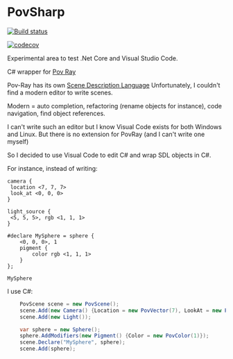 # PovSharp
[![Build status](https://ci.appveyor.com/api/projects/status/qqe7udujs8745i3e?svg=true)](https://ci.appveyor.com/project/fremag/povsharp)


[![codecov](https://codecov.io/gh/fremag/PovSharp/branch/master/graph/badge.svg)](https://codecov.io/gh/fremag/PovSharp)

Experimental area to test .Net Core and Visual Studio Code.

C# wrapper for [Pov Ray](http://www.povray.org)

Pov-Ray has its own [Scene Description Language](http://www.povray.org/documentation/3.7.0/r3_3.html#r3_3)
Unfortunately, I couldn't find a modern editor to write scenes.

Modern = auto completion, refactoring (rename objects for instance), code navigation, find object references.

I can't write such an editor but I know Visual Code exists for both Windows and Linux.
But there is no extension for PovRay (and I can't write one myself)

So I decided to use Visual Code to edit C# and wrap SDL objects in C#.

For instance, instead of writing: 
```code
camera {
 location <7, 7, 7>
 look_at <0, 0, 0>
}

light_source {
 <5, 5, 5>, rgb <1, 1, 1>
}

#declare MySphere = sphere {
    <0, 0, 0>, 1
    pigment {
        color rgb <1, 1, 1>
    }
};

MySphere
```

I use C#:
```C#
    PovScene scene = new PovScene();
    scene.Add(new Camera() {Location = new PovVector(7), LookAt = new PovVector(0)});
    scene.Add(new Light());

    var sphere = new Sphere();
    sphere.AddModifiers(new Pigment() {Color = new PovColor(1)});
    scene.Declare("MySphere", sphere);
    scene.Add(sphere);
```
